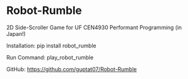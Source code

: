 # Robot-Rumble
2D Side-Scroller Game for UF CEN4930 Performant Programming (in Japan!)


Installation: pip install robot_rumble

Run Command: play_robot_rumble

GitHub: https://github.com/guptat07/Robot-Rumble
